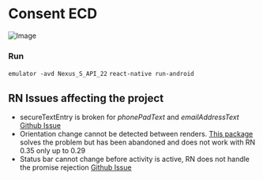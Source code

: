 # Consent ECD

![Image](https://cloud.githubusercontent.com/assets/4153188/19593829/b43806ce-9782-11e6-82f8-a15a3c7ba8ed.png)

### Run
`emulator -avd Nexus_S_API_22`
`react-native run-android`


## RN Issues affecting the project

* secureTextEntry is broken for *phonePadText* and *emailAddressText* [Github Issue](https://github.com/facebook/react-native/issues/10678)
* Orientation change cannot be detected between renders. [This package](https://github.com/yamill/react-native-orientation) solves the problem but has been abandoned and does not work with RN 0.35 only up to 0.29
* Status bar cannot change before activity is active, RN does not handle the promise rejection [Github Issue](https://github.com/facebook/react-native/issues/6700)